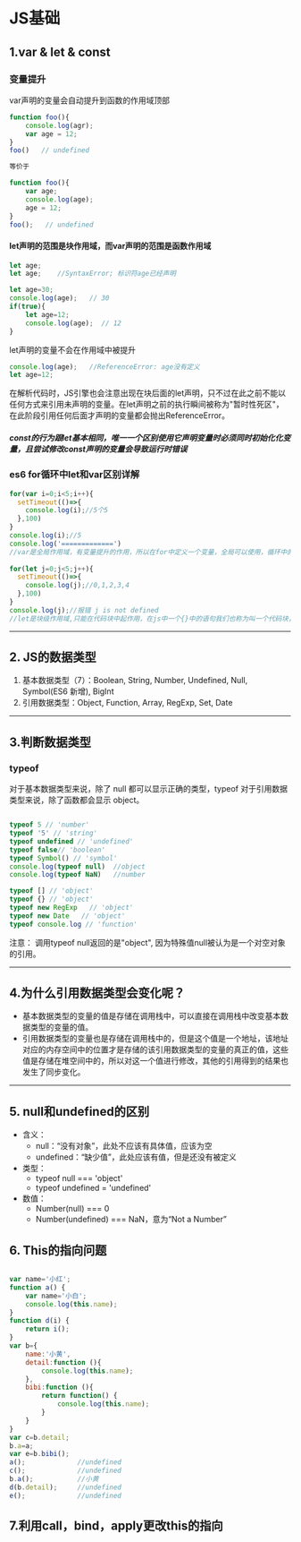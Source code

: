 # JS基础

## 1.var & let & const

### 变量提升

var声明的变量会自动提升到函数的作用域顶部

```javascript
function foo(){
    console.log(agr);
    var age = 12;
}
foo()   // undefined

等价于

function foo(){
    var age;
    console.log(age);
    age = 12;
}
foo();   // undefined
```

#### let声明的范围是块作用域，而var声明的范围是函数作用域

```javascript
let age;
let age;    //SyntaxError; 标识符age已经声明

let age=30;
console.log(age);   // 30
if(true){
    let age=12;
    console.log(age);  // 12
}
```

let声明的变量不会在作用域中被提升

```javascript
console.log(age);   //ReferenceError: age没有定义
let age=12;
```

在解析代码时，JS引擎也会注意出现在块后面的let声明，只不过在此之前不能以任何方式来引用未声明的变量。在let声明之前的执行瞬间被称为"暂时性死区"，在此阶段引用任何后面才声明的变量都会抛出ReferenceError。

##### const的行为跟let基本相同，唯一一个区别使用它声明变量时必须同时初始化化变量，且尝试修改const声明的变量会导致运行时错误

### es6 for循环中let和var区别详解

```javascript
for(var i=0;i<5;i++){
  setTimeout(()=>{
    console.log(i);//5个5
  },100) 
}
console.log(i);//5
console.log('=============')
//var是全局作用域，有变量提升的作用，所以在for中定义一个变量，全局可以使用，循环中的每一次给变量i赋值都是给全局变量i赋值。
 
for(let j=0;j<5;j++){
  setTimeout(()=>{
    console.log(j);//0,1,2,3,4
  },100) 
}
console.log(j);//报错 j is not defined
//let是块级作用域,只能在代码块中起作用，在js中一个{}中的语句我们也称为叫一个代码块，每次循环会产生一个代码块，每个代码块中的都是一个新的变量j;
```

---

## 2. JS的数据类型

1. 基本数据类型（7）：Boolean, String, Number, Undefined, Null, Symbol(ES6 新增), BigInt
2. 引用数据类型：Object, Function, Array, RegExp, Set, Date

---

## 3.判断数据类型

### typeof

对于基本数据类型来说，除了 null 都可以显示正确的类型，typeof 对于引用数据类型来说，除了函数都会显示 object。

```javascript

typeof 5 // 'number'
typeof '5' // 'string'
typeof undefined // 'undefined'
typeof false// 'boolean'
typeof Symbol() // 'symbol'
console.log(typeof null)  //object
console.log(typeof NaN)   //number

typeof [] // 'object'
typeof {} // 'object'
typeof new RegExp   // 'object'
typeof new Date   // 'object'
typeof console.log // 'function'

```

注意： 调用typeof null返回的是"object", 因为特殊值null被认为是一个对空对象的引用。

---

## 4.为什么引用数据类型会变化呢？

- 基本数据类型的变量的值是存储在调用栈中，可以直接在调用栈中改变基本数据类型的变量的值。
- 引用数据类型的变量也是存储在调用栈中的，但是这个值是一个地址，该地址对应的内存空间中的位置才是存储的该引用数据类型的变量的真正的值，这些值是存储在堆空间中的，所以对这一个值进行修改，其他的引用得到的结果也发生了同步变化。

---

## 5. null和undefined的区别

- 含义：  
  - null：“没有对象”，此处不应该有具体值，应该为空  
  - undefined：“缺少值”，此处应该有值，但是还没有被定义
- 类型：  
  - typeof null === 'object'  
  - typeof undefined = 'undefined'
- 数值：  
  - Number(null) === 0  
  - Number(undefined) === NaN，意为“Not a Number”

## 6. This的指向问题

```JavaScript

var name='小红';
function a() {
    var name='小白';
    console.log(this.name);
}
function d(i) {
    return i();
}
var b={
    name:'小黄',
    detail:function (){
        console.log(this.name);
    },
    bibi:function (){
        return function() {
            console.log(this.name);
        }
    }
}
var c=b.detail;    
b.a=a;
var e=b.bibi();   
a();             //undefined
c();             //undefined
b.a();           //小黄
d(b.detail);     //undefined
e();             //undefined

```

## 7.利用call，bind，apply更改this的指向


